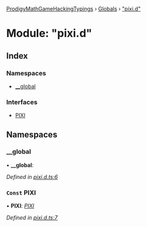 [ProdigyMathGameHackingTypings](../README.md) › [Globals](../globals.md) › ["pixi.d"](_pixi_d_.md)

# Module: "pixi.d"

## Index

### Namespaces

* [__global](_pixi_d_.md#__global)

### Interfaces

* [PIXI](../interfaces/_pixi_d_.pixi.md)

## Namespaces

###  __global

• **__global**:

*Defined in [pixi.d.ts:6](https://github.com/PatheticMustan/ProdigyMathGameHacking/blob/06c3369/typings/pixi.d.ts#L6)*

### `Const` PIXI

• **PIXI**: *[PIXI](../interfaces/_pixi_d_.pixi.md)*

*Defined in [pixi.d.ts:7](https://github.com/PatheticMustan/ProdigyMathGameHacking/blob/06c3369/typings/pixi.d.ts#L7)*
